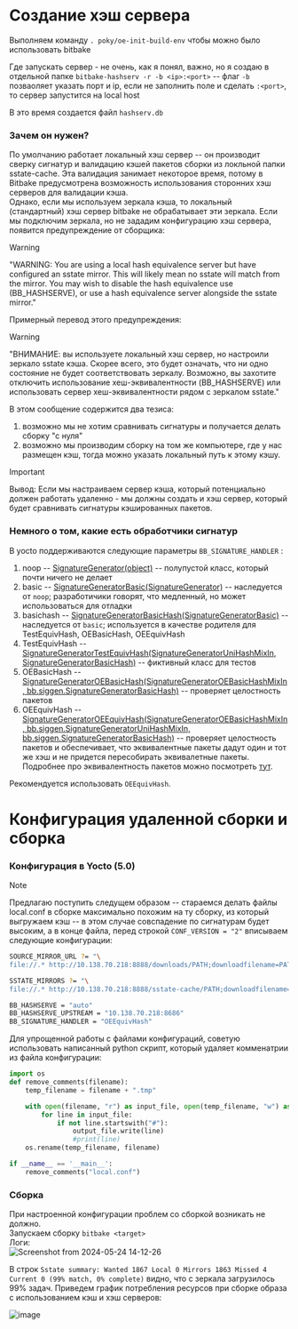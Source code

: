 # Создание хэш сервера
Выполняем команду `. poky/oe-init-build-env` чтобы можно было использовать bitbake     


Где запускать сервер - не очень, как я понял, важно, но я создаю в отдельной папке `bitbake-hashserv -r -b <ip>:<port>`  --  флаг `-b` позваоляет указать порт и ip, если не заполнить поле <ip> и сделать `:<port>`, то сервер запустится на local host


В это время создается файл `hashserv.db` 
### Зачем он нужен?
По умолчанию работает локальный хэш сервер -- он производит сверку сигнатур и валидацию кэшей пакетов сборки из локльной папки sstate-cache. Эта валидация занимает некоторое время, потому в Bitbake предусмотрена возможность использования сторонних хэш серверов для валидации кэша.  
Однако, если мы используем зеркала кэша, то локальный (стандартный) хэш сервер bitbake не обрабатывает эти зеркала. Если мы подключим зеркала, но не зададим конфигурацию хэш сервера, появится предупреждение от сборщика:
> [!WARNING]
> "WARNING: You are using a local hash equivalence server but have configured an sstate mirror. This will likely mean no sstate will match from the mirror. You may wish to disable the hash equivalence use (BB_HASHSERVE), or use a hash equivalence server alongside the sstate mirror."  


Примерный перевод этого предупреждения:  
> [!WARNING]
> "ВНИМАНИЕ: вы используете локальный хэш сервер, но настроили зеркало sstate кэша. Скорее всего, это будет означать, что ни одно состояние не будет соответствовать зеркалу. Возможно, вы захотите отключить использование хеш-эквивалентности (BB_HASHSERVE) или использовать сервер хеш-эквивалентности рядом с зеркалом sstate."

В этом сообщение содержится два тезиса:
1) возможно мы не хотим сравнивать сигнатуры и получается делать сборку "с нуля"
2) возможно мы производим сборку на том же компьютере, где у нас размещен кэш, тогда можно указать локальный путь к этому кэшу.

> [!IMPORTANT]
> Вывод:
> Если мы настраиваем сервер кэша, который потенциально должен работать удаленно - мы должны создать и хэш сервер, который будет сравнивать сигнатуры кэшированных пакетов.

### Немного о том, какие есть обработчики сигнатур
В yocto поддерживаются следующие параметры `BB_SIGNATURE_HANDLER` : 
1. noop -- [SignatureGenerator(object)](https://github.com/yoctoproject/poky/blob/yocto-5.0.1/bitbake/lib/bb/siggen.py#L71) -- полупустой класс, который почти ничего не делает
2. basic -- [SignatureGeneratorBasic(SignatureGenerator)](https://github.com/yoctoproject/poky/blob/yocto-5.0.1/bitbake/lib/bb/siggen.py#L218) -- наследуется от `noop`; разработичики говорят, что медленный, но может использоваться для отладки
3. basichash -- [SignatureGeneratorBasicHash(SignatureGeneratorBasic)](https://github.com/yoctoproject/poky/blob/yocto-5.0.1/bitbake/lib/bb/siggen.py#L499) -- наследуется от `basic`; используется в качестве родителя для TestEquivHash, OEBasicHash, OEEquivHash
4. TestEquivHash -- [SignatureGeneratorTestEquivHash(SignatureGeneratorUniHashMixIn, SignatureGeneratorBasicHash)](https://github.com/yoctoproject/poky/blob/yocto-5.0.1/bitbake/lib/bb/siggen.py#L892) -- фиктивный класс для тестов
5. OEBasicHash -- [SignatureGeneratorOEBasicHash(SignatureGeneratorOEBasicHashMixIn, bb.siggen.SignatureGeneratorBasicHash)](https://github.com/yoctoproject/poky/blob/yocto-5.0.1/meta/lib/oe/sstatesig.py#L316) -- проверяет целостность пакетов
6. OEEquivHash -- [SignatureGeneratorOEEquivHash(SignatureGeneratorOEBasicHashMixIn, bb.siggen.SignatureGeneratorUniHashMixIn, bb.siggen.SignatureGeneratorBasicHash)](https://github.com/yoctoproject/poky/blob/yocto-5.0.1/meta/lib/oe/sstatesig.py#L319) -- проверяет целостность пакетов и обеспечивает, что эквивалентные пакеты дадут один и тот же хэш и не придется пересобирать эквивалетные пакеты. Подробнее про эквивалентность пакетов можно посмотреть [тут](https://docs.yoctoproject.org/5.0.4/overview-manual/concepts.html?highlight=oeequivhash#hash-equivalence).

Рекомендуется использовать `OEEquivHash`.

# Конфигурация удаленной сборки и сборка

### Конфигурация в Yocto (5.0)

> [!NOTE]
> Предлагаю поступить следущем образом -- стараемся делать файлы local.conf в сборке максимально похожим на ту сборку, из который выгружаем кэш -- в этом случае совспадение по сигнатурам будет высоким, а в конце файла, перед строкой `CONF_VERSION = "2"`  вписываем следующие конфигурации:

```sh
SOURCE_MIRROR_URL ?= "\
file://.* http://10.138.70.218:8888/downloads/PATH;downloadfilename=PATH"

SSTATE_MIRRORS ?= "\
file://.* http://10.138.70.218:8888/sstate-cache/PATH;downloadfilename=PATH"

BB_HASHSERVE = "auto"  
BB_HASHSERVE_UPSTREAM = "10.138.70.218:8686"  
BB_SIGNATURE_HANDLER = "OEEquivHash"  
```

Для упрощенной работы с файлами конфигураций, советую использовать написанный python скрипт, который удаляет комменатрии из файла конфигурации:    
```py
import os
def remove_comments(filename):
    temp_filename = filename + ".tmp"

    with open(filename, "r") as input_file, open(temp_filename, "w") as output_file:
        for line in input_file:
            if not line.startswith("#"):
                output_file.write(line)
                #print(line)
    os.rename(temp_filename, filename)

if __name__ == '__main__': 
    remove_comments("local.conf")
```

### Сборка
При настроенной конфигурации проблем со сборкой возникать не должно.    
Запускаем сборку `bitbake <target>`   
Логи:   
![Screenshot from 2024-05-24 14-12-26](https://github.com/moevm/os_profiling/assets/90711883/f77101b4-9400-4750-95a7-e95534bc27bb)

В строк `Sstate summary: Wanted 1867 Local 0 Mirrors 1863 Missed 4 Current 0 (99% match, 0% complete)` видно, что с зеркала загрузилось 99% задач. Приведем график потребления ресурсов при сборке образа с использованием кэш и хэш серверов:  

![image](https://github.com/moevm/os_profiling/assets/90711883/2f69ca45-eaa1-4dee-a150-5db4269a8953)

